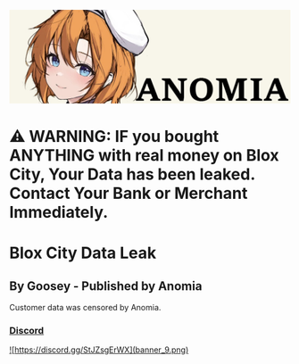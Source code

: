 ![Anomia](banner_6.png)


# ⚠ WARNING: IF you bought ANYTHING with real money on Blox City, Your Data has been leaked. Contact Your Bank or Merchant Immediately.

# Blox City Data Leak
## By Goosey - Published by Anomia

Customer data was censored by Anomia.


### <a href="https://discord.gg/StJZsgErWX">Discord</a>
<a href="https://discord.gg/StJZsgErWX">![https://discord.gg/StJZsgErWX](banner_9.png)</a>

